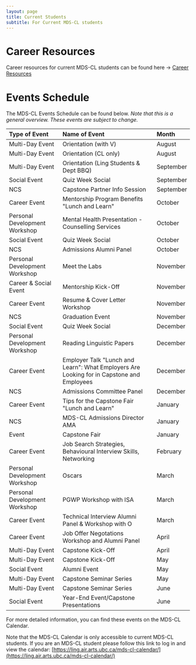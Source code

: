 ```yaml
---
layout: page
title: Current Students
subtitle: For Current MDS-CL students
---
```


# Career Resources

Career resources for current MDS-CL students can be found here → [Career Resources](https://ubc-mdscl.github.io/resources/current-students/career-resources/index)

# Events Schedule

The MDS-CL Events Schedule can be found below. *Note that this is a general overview. These events are subject to change.*

| Type of Event | Name of Event | Month |
| :------------- | :------------- | :------------- |
| Multi-Day Event  | Orientation (with V) | August |
| Multi-Day Event | Orientation (CL only) | August |
| Multi-Day Event | Orientation (Ling Students & Dept BBQ) | September |
| Social Event | Quiz Week Social | September |
| NCS | Capstone Partner Info Session | September |
| Career Event | Mentorship Program Benefits "Lunch and Learn" | October |
| Personal Development Workshop | Mental Health Presentation - Counselling Services | October |
| Social Event | Quiz Week Social | October |
| NCS | Admissions Alumni Panel | October |
| Personal Development Workshop | Meet the Labs | November |
| Career & Social Event | Mentorship Kick-Off | November |
| Career Event | Resume & Cover Letter Workshop | November |
| NCS | Graduation Event | November |
| Social Event | Quiz Week Social | December |
| Personal Development Workshop | Reading Linguistic Papers | December |
| Career Event | Employer Talk "Lunch and Learn": What Employers Are Looking for in Capstone and Employees | December |
| NCS | Admissions Committee Panel | December |
| Career Event | Tips for the Capstone Fair "Lunch and Learn" | January |
| NCS | MDS-CL Admissions Director AMA | January |
| Event | Capstone Fair | January |
| Career Event | Job Search Strategies, Behavioural Interview Skills, Networking | February |
| Personal Development Workshop | Oscars | March |
| Personal Development Workshop | PGWP Workshop with ISA | March |
| Career Event | Technical Interview Alumni Panel & Workshop with O | March |
| Career Event | Job Offer Negotations Workshop and Alumni Panel | April |
| Multi-Day Event | Capstone Kick-Off | April |
| Multi-Day Event | Capstone Kick-Off | May |
| Social Event | Alumni Event | May |
| Multi-Day Event | Capstone Seminar Series | May |
| Multi-Day Event | Capstone Seminar Series | June |
| Social Event | Year-End Event/Capstone Presentations | June |

For more detailed information, you can find these events on the MDS-CL Calendar. 

Note that the MDS-CL Calendar is only accessible to current MDS-CL students. If you are an MDS-CL student please follow this link to log in and view the calendar: [https://ling.air.arts.ubc.ca/mds-cl-calendar/](https://ling.air.arts.ubc.ca/mds-cl-calendar/)

